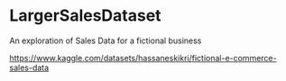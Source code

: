 # LargerSalesDataset
An exploration of Sales Data for a fictional business

https://www.kaggle.com/datasets/hassaneskikri/fictional-e-commerce-sales-data
